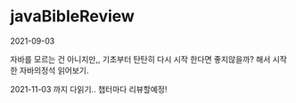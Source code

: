 # javaBibleReview
2021-09-03

자바를 모르는 건 아니지만,, 
기초부터 탄탄히 다시 시작 한다면 좋지않을까? 해서 시작한 자바의정석 읽어보기.

2021-11-03 까지 다읽기..
챕터마다 리뷰할예정!
